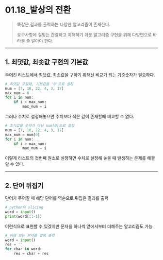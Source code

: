 # 01.18_발상의 전환

>똑같은 결과를 출력하는 다양한 알고리즘이 존재한다.
>
>요구사항에 걸맞는 간결하고 이해하기 쉬운 알고리즘 구현을 위해 다방면으로 바라볼 줄 알아야 한다.

---

## 1. 최댓값, 최솟값 구현의 기본값

주어진 리스트에서 최댓값, 최솟값을 구하기 위해선 비교가 되는 기준숫자가 필요하다.

```python
# 최댓값 구할때, 기본값을 '0'으로 설정
num = [7, 10, 22, 4, 3, 17]
max_num = 0 
for i in num:
    if i > max_num:
        max_num = i
```

그러나 수치로 설정해놓으면 수치보다 작은 값이 존재할때 비교할 수 없다.

```python
# 초기값을 숫자가 아닌 num[0]으로 설정
num = [7, 10, 22, 4, 3, 17]
max_num = num[0]
for i in num:
    if i > max_num:
        max_num = i
```

이렇게 리스트의 첫번째 원소로 설정하면 수치로 설정해 놓을 때 발생하는 문제를 해결할 수 있다.

---

## 2. 단어 뒤집기

단어가 주어질 때 해당 단어를 역순으로 뒤집은 결과를 출력

```python
# python의 slicing
word = input()
print(word[::-1])
```

이런식으로 표현할 수 있겠지만 문자을 하나씩 앞에서부터 더해주는 알고리즘도 가능

```python
# 뒤에 오는 문자를 앞에 출력
word = input()
res = ''
for char in word:
    res = char + res
```



